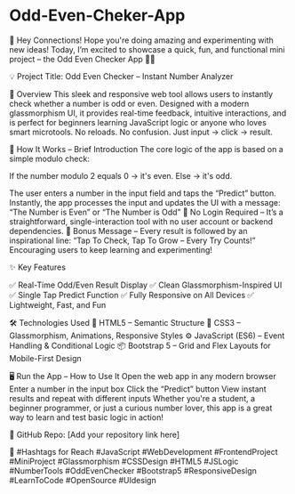 # Odd-Even-Cheker-App

👋 Hey Connections!
Hope you're doing amazing and experimenting with new ideas! Today, I’m excited to showcase a quick, fun, and functional mini project – the Odd Even Checker App 🧮🚀

💡 Project Title: Odd Even Checker – Instant Number Analyzer

🧾 Overview
This sleek and responsive web tool allows users to instantly check whether a number is odd or even. Designed with a modern glassmorphism UI, it provides real-time feedback, intuitive interactions, and is perfect for beginners learning JavaScript logic or anyone who loves smart microtools. No reloads. No confusion. Just input → click → result.

📌 How It Works – Brief Introduction
The core logic of the app is based on a simple modulo check:

If the number modulo 2 equals 0 → it's even.
Else → it's odd.

The user enters a number in the input field and taps the “Predict” button. Instantly, the app processes the input and updates the UI with a message:
“The Number is Even” or “The Number is Odd”
🔐 No Login Required – It’s a straightforward, single-interaction tool with no user account or backend dependencies.
🌟 Bonus Message – Every result is followed by an inspirational line:
“Tap To Check, Tap To Grow – Every Try Counts!”
Encouraging users to keep learning and experimenting!

✨ Key Features

✅ Real-Time Odd/Even Result Display
✅ Clean Glassmorphism-Inspired UI
✅ Single Tap Predict Function
✅ Fully Responsive on All Devices
✅ Lightweight, Fast, and Fun

🛠 Technologies Used
🧩 HTML5 – Semantic Structure
🎨 CSS3 – Glassmorphism, Animations, Responsive Styles
⚙ JavaScript (ES6) – Event Handling & Conditional Logic
📦 Bootstrap 5 – Grid and Flex Layouts for Mobile-First Design

🖥️ Run the App – How to Use It
Open the web app in any modern browser
Enter a number in the input box
Click the “Predict” button
View instant results and repeat with different inputs
Whether you're a student, a beginner programmer, or just a curious number lover, this app is a great way to learn and test basic logic in action!

🔗 GitHub Repo: [Add your repository link here]

📢 #Hashtags for Reach
#JavaScript #WebDevelopment #FrontendProject #MiniProject #Glassmorphism #CSSDesign #HTML5 #JSLogic #NumberTools #OddEvenChecker #Bootstrap5 #ResponsiveDesign #LearnToCode #OpenSource #UIdesign
